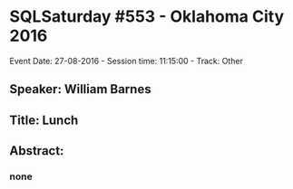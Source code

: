 # SQLSaturday #553 - Oklahoma City 2016
Event Date: 27-08-2016 - Session time: 11:15:00 - Track: Other
## Speaker: William Barnes
## Title: Lunch
## Abstract:
### none
